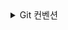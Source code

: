 <details>
  <summary>Git 컨벤션</summary>

## 깃 이슈

본인이 해야할 기능들을 이슈로 만든다.
ex) feat: 로그인 ui 생성

## ✅ 브랜치 전략

이슈와 연결된 브랜치를 만든다.
ex) feat/04 <-로그인 ui 생성 이슈
ex) 브랜치(feat/이슈번호) <- 생성된 이슈번호
-> 이슈: 작업할내용

### 📌 브랜치 종류

| 브랜치    | 설명                                      |
| --------- | ----------------------------------------- |
| `main`    | 제품 배포용 브랜치. 항상 안정된 상태 유지 |
| `develop` | 다음 배포를 위한 통합 브랜치              |
| `feat/*`  | 기능 개발 브랜치                          |
| `fix/*`   | 버그 수정 브랜치                          |
| `chore/*` | 설정, 빌드, CI 관련 브랜치                |

### ✨ 커밋 타입

| 타입       | 설명                              |
| ---------- | --------------------------------- |
| `feat`     | 새로운 기능                       |
| `fix`      | 버그 수정                         |
| `refactor` | 리팩터링 (기능 변화 없음)         |
| `style`    | 스타일 변경 (포맷팅, 세미콜론 등) |
| `docs`     | 문서 수정                         |
| `chore`    | 빌드 설정, 패키지 업데이트 등     |
| 되돌리기   |
| `comment`  | 주석관련                          |

### 📄 커밋 메시지 규칙

```
<type>: 메시지

예: feat: 이메일 인증 기능 구현
```

### ✅ 커밋 예시

```bash
feat: 지출 등록 기능 구현
fix: 로그인 시 토큰 갱신 버그 수정
style: prettier 적용으로 tailwind 클래스 정렬
docs: 프로젝트 구조 및 실행 방법 추가
```

</details>
